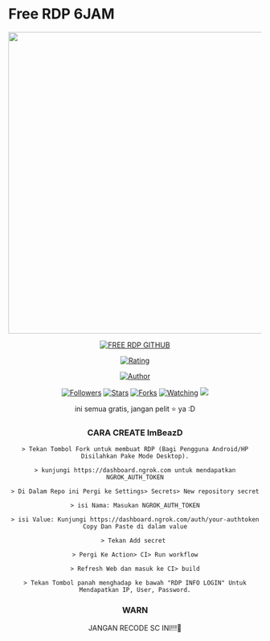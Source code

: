 # Free RDP 6JAM

<img src="https://github.com/XMrBeazD/BezXRDP/blob/main/wallpaper.png" width=900 height="600" align="center">
<center>
<p align="center">
<a href="#"><img title="FREE RDP GITHUB" src="https://img.shields.io/badge/BezXRDP-green?colorA=%23ff0000&colorB=%23017e40&style=for-the-badge"></a>
</p>
<p align="center">
<a href="https://www.codefactor.io/repository/github/XMrBeazD/BezXRDP/badge"><img title="Rating" src="https://www.codefactor.io/repository/github/adityagans2542/adityardp/badge"></a>
<p align="center">
<a href="https://github.com/XMrBeazD"><img title="Author" src="https://img.shields.io/badge/AUTHOR-ImBeazD-orange.svg?style=for-the-badge&logo=github"></a>
</p>
<p align="center">
<a href="https://github.com/XMrBeazD/followers"><img title="Followers" src="https://img.shields.io/github/followers/XMrBeazD?color=blue&style=flat-square"></a>
<a href="https://github.com/XMrBeazD/BezXRDP/stargazers/"><img title="Stars" src="https://img.shields.io/github/stars/XMrBeazD/BezXRDP?color=red&style=flat-square"></a>
<a href="https://github.com/XMrBeazD/BezXRDP/network/members"><img title="Forks" src="https://img.shields.io/github/forks/XMrBeazD/BezXRDP?color=red&style=flat-square"></a>
<a href="https://github.com/XMrBeazD/BezXRDP/watchers"><img title="Watching" src="https://img.shields.io/github/watchers/XMrBeazD/BezXRDP?label=Watchers&color=blue&style=flat-square"></a>
<a href="https://hits.seeyoufarm.com"><img src="https://hits.seeyoufarm.com/api/count/incr/badge.svg?url=https%3A%2F%2Fgithub.com%2FXMrBeazD%2FBezXRDP&count_bg=%2379C83D&title_bg=%23555555&icon=probot.svg&icon_color=%2300FF6D&title=hits&edge_flat=false"/></a>
</p>






ini semua gratis, jangan pelit ⭐️ ya :D

### CARA CREATE ImBeazD
```
> Tekan Tombol Fork untuk membuat RDP (Bagi Pengguna Android/HP Disilahkan Pake Mode Desktop).

> kunjungi https://dashboard.ngrok.com untuk mendapatkan NGROK_AUTH_TOKEN

> Di Dalam Repo ini Pergi ke Settings> Secrets> New repository secret

> isi Nama: Masukan NGROK_AUTH_TOKEN

> isi Value: Kunjungi https://dashboard.ngrok.com/auth/your-authtoken Copy Dan Paste di dalam value

> Tekan Add secret 

> Pergi Ke Action> CI> Run workflow

> Refresh Web dan masuk ke CI> build

> Tekan Tombol panah menghadap ke bawah "RDP INFO LOGIN" Untuk Mendapatkan IP, User, Password.
```

### WARN
JANGAN RECODE SC INI!!!🖕
